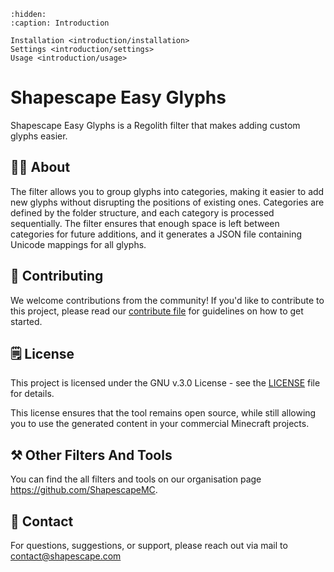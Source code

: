 ```{toctree}
:hidden:
:caption: Introduction

Installation <introduction/installation>
Settings <introduction/settings>
Usage <introduction/usage>
```

# Shapescape Easy Glyphs
Shapescape Easy Glyphs is a Regolith filter that makes adding custom glyphs easier. 

## 🧑‍🏫 About
The filter allows you to group glyphs into categories, making it easier to add new glyphs without disrupting the positions of existing ones. Categories are defined by the folder structure, and each category is processed sequentially. The filter ensures that enough space is left between categories for future additions, and it generates a JSON file containing Unicode mappings for all glyphs.

## 👷 Contributing
We welcome contributions from the community! If you'd like to contribute to this project, please read our [contribute file](github.com/ShapescapeMC/Shapescape-Easy-Glyphs/CONTRIBUTING.md) for guidelines on how to get started.

## 🗒️ License
This project is licensed under the GNU v.3.0 License - see the [LICENSE](github.com/ShapescapeMC/Shapescape-Easy-Glyphs/LICENSE) file for details.

This license ensures that the tool remains open source, while still allowing you to use the generated content in your commercial Minecraft projects.

## ⚒️ Other Filters And Tools
You can find the all filters and tools on our organisation page https://github.com/ShapescapeMC.

## 📧 Contact
For questions, suggestions, or support, please reach out via mail to contact@shapescape.com
